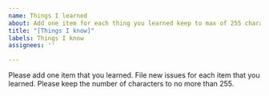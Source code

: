 ```yaml
---
name: Things I learned
about: Add one item for each thing you learned keep to max of 255 characters
title: "[Things I know]"
labels: Things I know
assignees: ''

---
```


Please add one item that you learned.  File new issues for each item that you learned.  Please keep the number of characters to no more than 255.
